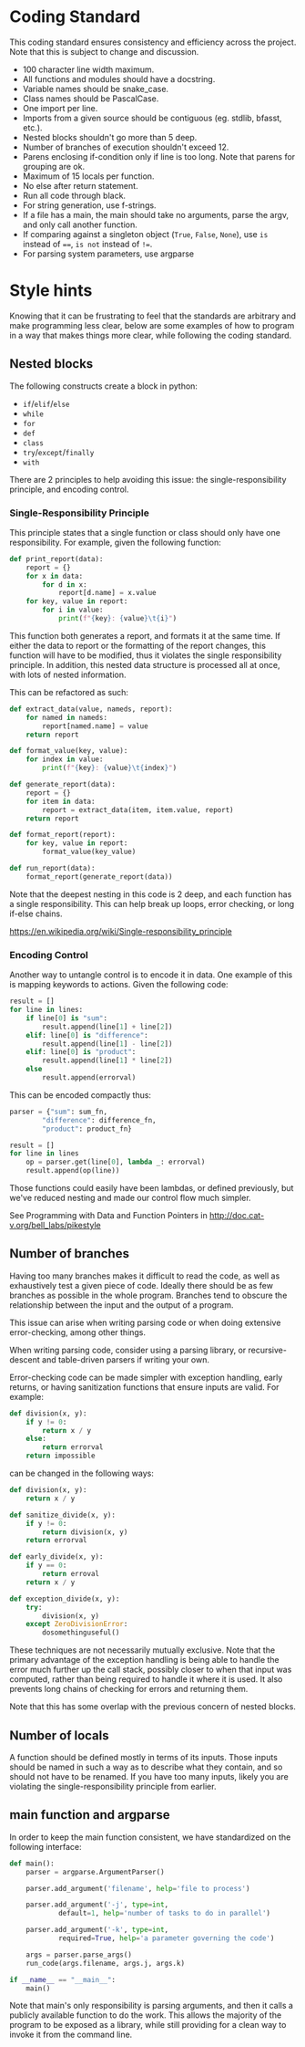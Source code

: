 # Coding Standard

This coding standard ensures consistency and efficiency across the project.
Note that this is subject to change and discussion.

+ 100 character line width maximum.
+ All functions and modules should have a docstring.
+ Variable names should be snake_case.
+ Class names should be PascalCase.
+ One import per line.
+ Imports from a given source should be contiguous (eg. stdlib, bfasst, etc.).
+ Nested blocks shouldn't go more than 5 deep.
+ Number of branches of execution shouldn't exceed 12.
+ Parens enclosing if-condition only if line is too long.  Note that parens for grouping are ok.
+ Maximum of 15 locals per function.
+ No else after return statement.
+ Run all code through black.
+ For string generation, use f-strings.
+ If a file has a main, the main should take no arguments, parse the argv, and only call another function.
+ If comparing against a singleton object (`True`, `False`, `None`), use `is` instead of `==`, `is not` instead of `!=`.
+ For parsing system parameters, use argparse

# Style hints

Knowing that it can be frustrating to feel that the standards are
arbitrary and make programming less clear, below are some examples of
how to program in a way that makes things more clear, while following
the coding standard.

## Nested blocks

The following constructs create a block in python:
+ `if`/`elif`/`else`
+ `while`
+ `for`
+ `def`
+ `class`
+ `try`/`except`/`finally`
+ `with`

There are 2 principles to help avoiding this issue: the
single-responsibility principle, and encoding control.

### Single-Responsibility Principle

This principle states that a single function or class should only have
one responsibility.  For example, given the following function:
```python
def print_report(data):
    report = {}
    for x in data:
        for d in x:
            report[d.name] = x.value
	for key, value in report:
	    for i in value:
	        print(f"{key}: {value}\t{i}")
```

This function both generates a report, and formats it at the same time.
If either the data to report or the formatting of the report changes,
this function will have to be modified, thus it violates the single
responsibility principle.  In addition, this nested data structure is
processed all at once, with lots of nested information.

This can be refactored as such:
```python
def extract_data(value, nameds, report):
    for named in nameds:
        report[named.name] = value
    return report

def format_value(key, value):
    for index in value:
        print(f"{key}: {value}\t{index}")

def generate_report(data):
    report = {}
    for item in data:
        report = extract_data(item, item.value, report)
    return report

def format_report(report):
    for key, value in report:
        format_value(key_value)

def run_report(data):
    format_report(generate_report(data))
```
Note that the deepest nesting in this code is 2 deep, and each function
has a single responsibility.  This can help break up loops, error
checking, or long if-else chains.

https://en.wikipedia.org/wiki/Single-responsibility_principle

### Encoding Control

Another way to untangle control is to encode it in data.  One example
of this is mapping keywords to actions.  Given the following code:
```python
result = []
for line in lines:
    if line[0] is "sum":
        result.append(line[1] + line[2])
    elif: line[0] is "difference":
        result.append(line[1] - line[2])
    elif: line[0] is "product":
        result.append(line[1] * line[2])
    else
        result.append(errorval)
```

This can be encoded compactly thus:
```python
parser = {"sum": sum_fn,
        "difference": difference_fn,
        "product": product_fn}

result = []
for line in lines
    op = parser.get(line[0], lambda _: errorval)
    result.append(op(line))
```

Those functions could easily have been lambdas, or defined previously,
but we've reduced nesting and made our control flow much simpler.

See Programming with Data and Function Pointers in
http://doc.cat-v.org/bell_labs/pikestyle

## Number of branches

Having too many branches makes it difficult to read the code, as well
as exhaustively test a given piece of code.  Ideally there should be as
few branches as possible in the whole program.  Branches tend to obscure
the relationship between the input and the output of a program.

This issue can arise when writing parsing code or when doing extensive
error-checking, among other things.

When writing parsing code, consider using a parsing library, or
recursive-descent and table-driven parsers if writing your own.

Error-checking code can be made simpler with exception handling, early
returns, or having sanitization functions that ensure inputs are valid.
For example:
```python
def division(x, y):
    if y != 0:
        return x / y
    else:
        return errorval
    return impossible
```
can be changed in the following ways:
```python
def division(x, y):
    return x / y

def sanitize_divide(x, y):
    if y != 0:
        return division(x, y)
    return errorval

def early_divide(x, y):
    if y == 0:
        return erroval
    return x / y

def exception_divide(x, y):
    try:
        division(x, y)
    except ZeroDivisionError:
        dosomethinguseful()
```

These techniques are not necessarily mutually exclusive.  Note that the
primary advantage of the exception handling is being able to handle the
error much further up the call stack, possibly closer to when that input
was computed, rather than being required to handle it where it is used.
It also prevents long chains of checking for errors and returning them.

Note that this has some overlap with the previous concern of nested
blocks.

## Number of locals

A function should be defined mostly in terms of its inputs.  Those inputs
should be named in such a way as to describe what they contain, and so
should not have to be renamed.  If you have too many inputs, likely you
are violating the single-responsibility principle from earlier.

## main function and argparse

In order to keep the main function consistent, we have standardized on
the following interface:
```python
def main():
    parser = argparse.ArgumentParser()

    parser.add_argument('filename', help='file to process')

    parser.add_argument('-j', type=int,
            default=1, help='number of tasks to do in parallel')

    parser.add_argument('-k', type=int,
            required=True, help='a parameter governing the code')

    args = parser.parse_args()
    run_code(args.filename, args.j, args.k)

if __name__ == "__main__":
    main()
```

Note that main's only responsibility is parsing arguments, and then it
calls a publicly available function to do the work.  This allows the
majority of the program to be exposed as a library, while still providing
for a clean way to invoke it from the command line.
